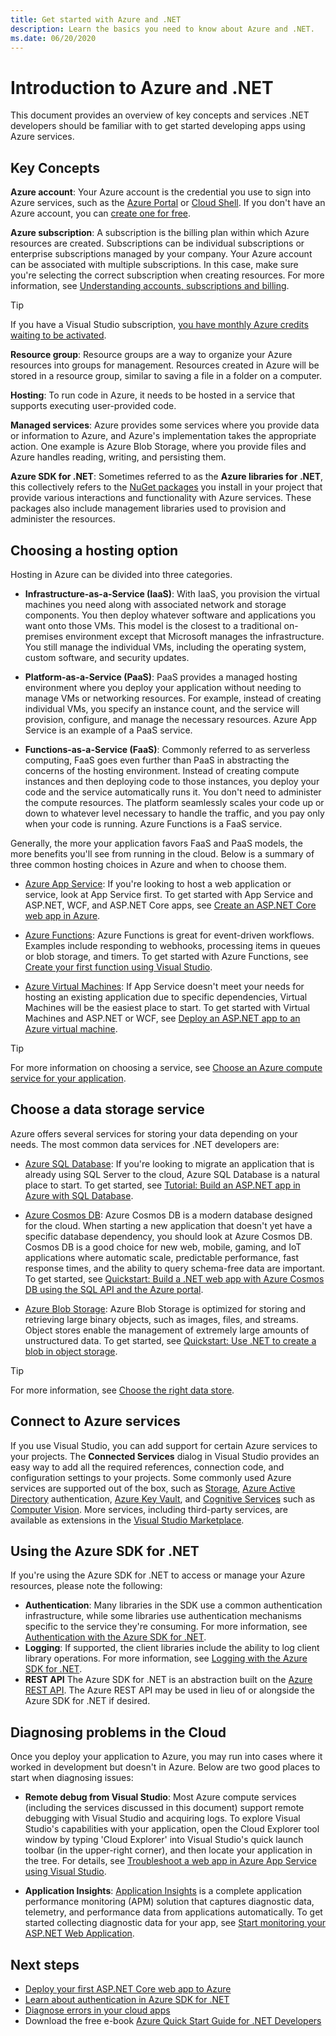 ```yaml
---
title: Get started with Azure and .NET
description: Learn the basics you need to know about Azure and .NET.
ms.date: 06/20/2020
---
```


# Introduction to Azure and .NET

This document provides an overview of key concepts and services .NET developers should be familiar with to get started developing apps using Azure services.

## Key Concepts

**Azure account**: Your Azure account is the credential you use to sign into Azure services, such as the [Azure Portal](https://portal.azure.com) or [Cloud Shell](https://shell.azure.com). If you don't have an Azure account, you can [create one for free](https://azure.microsoft.com/free/dotnet/).

**Azure subscription**: A subscription is the billing plan within which Azure resources are created. Subscriptions can be individual subscriptions or enterprise subscriptions managed by your company. Your Azure account can be associated with multiple subscriptions. In this case, make sure you're selecting the correct subscription when creating resources. For more information, see [Understanding accounts, subscriptions and billing](https://docs.microsoft.com/azure/guides/developer/azure-developer-guide#understanding-accounts-subscriptions-and-billing).

> [!TIP]
> If you have a Visual Studio subscription, [you have monthly Azure credits waiting to be activated](https://azure.microsoft.com/pricing/member-offers/credit-for-visual-studio-subscribers/).

**Resource group**: Resource groups are a way to organize your Azure resources into groups for management. Resources created in Azure will be stored in a resource group, similar to saving a file in a folder on a computer.

**Hosting**: To run code in Azure, it needs to be hosted in a service that supports executing user-provided code.

**Managed services**: Azure provides some services where you provide data or information to Azure, and Azure's implementation takes the appropriate action. One example is Azure Blob Storage, where you provide files and Azure handles reading, writing, and persisting them.

**Azure SDK for .NET**: Sometimes referred to as the **Azure libraries for .NET**, this collectively refers to the [NuGet packages](https://www.nuget.org/profiles/azure-sdk) you install in your project that provide various interactions and functionality with Azure services. These packages also include management libraries used to provision and administer the resources.

## Choosing a hosting option

Hosting in Azure can be divided into three categories.

* **Infrastructure-as-a-Service (IaaS)**: With IaaS, you provision the virtual machines you need along with associated network and storage components. You then deploy whatever software and applications you want onto those VMs. This model is the closest to a traditional on-premises environment except that Microsoft manages the infrastructure. You still manage the individual VMs, including the operating system, custom software, and security updates.

* **Platform-as-a-Service (PaaS)**: PaaS provides a managed hosting environment where you deploy your application without needing to manage VMs or networking resources. For example, instead of creating individual VMs, you specify an instance count, and the service will provision, configure, and manage the necessary resources. Azure App Service is an example of a PaaS service.
  
* **Functions-as-a-Service (FaaS)**: Commonly referred to as serverless computing, FaaS goes even further than PaaS in abstracting the concerns of the hosting environment. Instead of creating compute instances and then deploying code to those instances, you deploy your code and the service automatically runs it. You don't need to administer the compute resources. The platform seamlessly scales your code up or down to whatever level necessary to handle the traffic, and you pay only when your code is running. Azure Functions is a FaaS service.

Generally, the more your application favors FaaS and PaaS models, the more benefits you'll see from running in the cloud. Below is a summary of three common hosting choices in Azure and when to choose them.

* [Azure App Service](https://docs.microsoft.com/azure/app-service/app-service-value-prop-what-is): If you're looking to host a web application or service, look at App Service first. To get started with App Service and ASP.NET, WCF, and ASP.NET Core apps, see [Create an ASP.NET Core web app in Azure](https://docs.microsoft.com/azure/app-service/app-service-web-get-started-dotnet).

* [Azure Functions](https://docs.microsoft.com/azure/azure-functions/functions-overview): Azure Functions is great for event-driven workflows. Examples include responding to webhooks, processing items in queues or blob storage, and timers. To get started with Azure Functions, see [Create your first function using Visual Studio](https://docs.microsoft.com/azure/azure-functions/functions-create-your-first-function-visual-studio).

* [Azure Virtual Machines](https://docs.microsoft.com/azure/virtual-machines/): If App Service doesn't meet your needs for hosting an existing application due to specific dependencies, Virtual Machines will be the easiest place to start. To get started with Virtual Machines and ASP.NET or WCF, see [Deploy an ASP.NET app to an Azure virtual machine](https://tutorials.visualstudio.com/aspnet-vm/intro).

> [!TIP]
> For more information on choosing a service, see [Choose an Azure compute service for your application](https://docs.microsoft.com/azure/architecture/guide/technology-choices/compute-decision-tree).

## Choose a data storage service

Azure offers several services for storing your data depending on your needs. The most common data services for .NET developers are:

* [Azure SQL Database](https://docs.microsoft.com/azure/sql-database/): If you're looking to migrate an application that is already using SQL Server to the cloud, Azure SQL Database is a natural place to start. To get started, see [Tutorial: Build an ASP.NET app in Azure with SQL Database](https://docs.microsoft.com/azure/app-service/app-service-web-tutorial-dotnet-sqldatabase).

* [Azure Cosmos DB](https://docs.microsoft.com/azure/cosmos-db/): Azure Cosmos DB is a modern database designed for the cloud. When starting a new application that doesn't yet have a specific database dependency, you should look at Azure Cosmos DB. Cosmos DB is a good choice for new web, mobile, gaming, and IoT applications where automatic scale, predictable performance, fast response times, and the ability to query schema-free data are important. To get started, see [Quickstart: Build a .NET web app with Azure Cosmos DB using the SQL API and the Azure portal](https://docs.microsoft.com/azure/cosmos-db/create-sql-api-dotnet).

* [Azure Blob Storage](https://docs.microsoft.com/azure/storage/): Azure Blob Storage is optimized for storing and retrieving large binary objects, such as images, files, and streams. Object stores enable the management of extremely large amounts of unstructured data. To get started, see [Quickstart: Use .NET to create a blob in object storage](https://docs.microsoft.com/azure/storage/blobs/storage-quickstart-blobs-dotnet).

> [!TIP]
> For more information, see [Choose the right data store](https://docs.microsoft.com/azure/architecture/guide/technology-choices/data-store-overview).

## Connect to Azure services

If you use Visual Studio, you can add support for certain Azure services to your projects. The **Connected Services** dialog in Visual Studio provides an easy way to add all the required references, connection code, and configuration settings to your projects. Some commonly used Azure services are supported out of the box, such as [Storage](/azure/vs-azure-tools-connected-services-storage), [Azure Active Directory](/azure/active-directory/develop/vs-active-directory-add-connected-service) authentication, [Azure Key Vault](/azure/key-vault/vs-key-vault-add-connected-service), and [Cognitive Services](/azure/cognitive-services/) such as [Computer Vision](/azure/cognitive-services/computer-vision/vs-computer-vision-connected-service). More services, including third-party services, are available as extensions in the [Visual Studio Marketplace](https://marketplace.visualstudio.com/search?term=connected%20service&target=VS&category=Tools&vsVersion=&subCategory=All&sortBy=Relevance).

## Using the Azure SDK for .NET

If you're using the Azure SDK for .NET to access or manage your Azure resources, please note the following:

* **Authentication**: Many libraries in the SDK use a common authentication infrastructure, while some libraries use authentication mechanisms specific to the service they're consuming. For more information, see [Authentication with the Azure SDK for .NET](authentication.md).
* **Logging**: If supported, the client libraries include the ability to log client library operations. For more information, see [Logging with the Azure SDK for .NET](logging.md).
* **REST API** The Azure SDK for .NET is an abstraction built on the [Azure REST API](https://docs.microsoft.com/rest/api/azure/). The Azure REST API may be used in lieu of or alongside the Azure SDK for .NET if desired.

## Diagnosing problems in the Cloud
Once you deploy your application to Azure, you may run into cases where it worked in development but doesn't in Azure. Below are two good places to start when diagnosing issues:

* **Remote debug from Visual Studio**: Most Azure compute services (including the services discussed in this document) support remote debugging with Visual Studio and acquiring logs. To explore Visual Studio's capabilities with your application, open the Cloud Explorer tool window by typing 'Cloud Explorer' into Visual Studio's quick launch toolbar (in the upper-right corner), and then locate your application in the tree. For details, see [Troubleshoot a web app in Azure App Service using Visual Studio](https://docs.microsoft.com/azure/app-service/web-sites-dotnet-troubleshoot-visual-studio#remotedebug).

* **Application Insights**: [Application Insights](https://docs.microsoft.com/azure/application-insights/) is a complete application performance monitoring (APM) solution that captures diagnostic data, telemetry, and performance data from applications automatically. To get started collecting diagnostic data for your app, see [Start monitoring your ASP.NET Web Application](https://docs.microsoft.com/azure/application-insights/quick-monitor-portal).

## Next steps

* [Deploy your first ASP.NET Core web app to Azure](https://docs.microsoft.com/azure/app-service/app-service-web-get-started-dotnet)
* [Learn about authentication in Azure SDK for .NET](authentication.md)
* [Diagnose errors in your cloud apps](https://devblogs.microsoft.com/aspnet/diagnosing-errors-on-your-cloud-apps/)
* Download the free e-book [Azure Quick Start Guide for .NET Developers](https://www.microsoft.com/net/download/thank-you/azure-quick-start-ebook)
